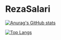# RezaSalari
[![Anurag's GitHub stats](https://github-readme-stats.vercel.app/api?username=RezaSalaari&theme=blue-green&hide=stars,prs,issues)](https://github.com/anuraghazra/github-readme-stats)

[![Top Langs](https://github-readme-stats.vercel.app/api/top-langs/?username=RezaSalaari)](https://github.com/anuraghazra/github-readme-stats)
